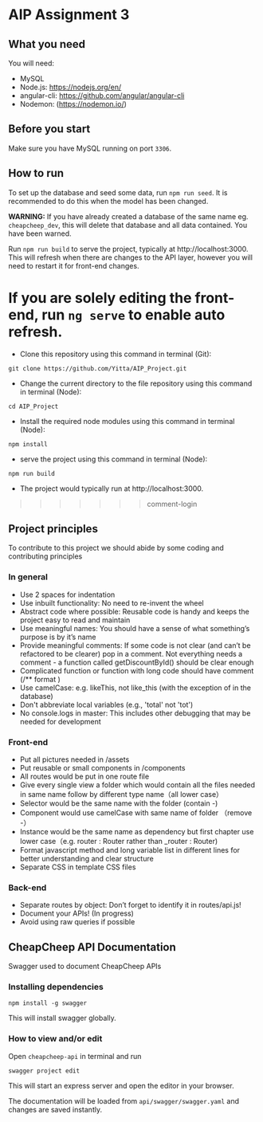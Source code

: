 # AIP Assignment 3

## What you need

You will need:
- MySQL
- Node.js: https://nodejs.org/en/
- angular-cli: https://github.com/angular/angular-cli
- Nodemon: (https://nodemon.io/)

## Before you start

Make sure you have MySQL running on port `3306`.

## How to run

To set up the database and seed some data, run `npm run seed`. It is recommended to do this when the model has been changed.

 **WARNING:** If you have already created a database of the same name eg. `cheapcheep_dev`, this will delete that database and all data contained. You have been warned.

Run  `npm run build` to serve the project, typically at http://localhost:3000. This will refresh when there are changes to the API layer, however you will need to restart it for front-end changes.

If you are solely editing the front-end, run `ng serve` to enable auto refresh.
=======
- Clone this repository using this command in terminal (Git):

`git clone https://github.com/Yitta/AIP_Project.git`
- Change the current directory to the file repository using this command in terminal (Node):

`cd AIP_Project`
- Install the required node modules using this command in terminal (Node):

`npm install`
-  serve the project using this command in terminal (Node):

`npm run build` 
- The project would typically run at http://localhost:3000.
>>>>>>> comment-login

## Project principles

To contribute to this project we should abide by some coding and contributing principles

### In general

- Use 2 spaces for indentation
- Use inbuilt functionality: No need to re-invent the wheel
- Abstract code where possible: Reusable code is handy and keeps the project easy to read and maintain
- Use meaningful names: You should have a sense of what something’s purpose is by it’s name
- Provide meaningful comments: If some code is not clear (and can’t be refactored to be clearer) pop in a comment. Not everything needs a comment - a function called getDiscountById() should be clear enough
- Complicated function or function with long code should have comment (/** format )
- Use camelCase: e.g. likeThis, not like_this (with the exception of in the database)
- Don't abbreviate local variables (e.g., 'total' not 'tot')
- No console.logs in master: This includes other debugging that may be needed for development

### Front-end
- Put all pictures needed in /assets
- Put reusable or small components in /components
- All routes would be put in one route file
- Give every single view a folder which would contain all the files needed in same name follow by different type name（all lower case）
- Selector would be the same name with the folder (contain -)
- Component would use camelCase with same name of folder （remove -）
- Instance would be the same name as dependency but first chapter use lower case（e.g. router : Router rather than _router : Router)
- Format javascript method and long variable list in different lines for better understanding and clear structure
- Separate CSS in template CSS files 

### Back-end
- Separate routes by object: Don’t forget to identify it in routes/api.js!
- Document your APIs! (In progress)
- Avoid using raw queries if possible

## CheapCheep API Documentation

Swagger used to document CheapCheep APIs

### Installing dependencies

  `npm install -g swagger`

This will install swagger globally.

### How to view and/or edit

  Open `cheapcheep-api` in terminal and run

  `swagger project edit`

This will start an express server and open the editor in your browser.

The documentation will be loaded from `api/swagger/swagger.yaml` and changes are saved instantly.
